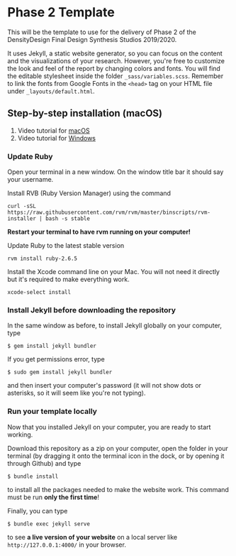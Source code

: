 # Phase 2 Template
This will be the template to use for the delivery of Phase 2 of the DensityDesign Final Design Synthesis Studios 2019/2020.

It uses Jekyll, a static website generator, so you can focus on the content and the visualizations of your research. However, you're free to customize the look and feel of the report by changing colors and fonts. You will find the editable stylesheet inside the folder `_sass/variables.scss`. Remember to link the fonts from Google Fonts in the `<head>` tag on your HTML file under `_layouts/default.html`.

## Step-by-step installation (macOS)
1. Video tutorial for [macOS](https://www.youtube.com/watch?v=WhrU9m82Wm8&list=PLLAZ4kZ9dFpOPV5C5Ay0pHaa0RJFhcmcB&index=2)
1. Video tutorial for [Windows](https://www.youtube.com/watch?v=LfP7Y9Ja6Qc&list=PLLAZ4kZ9dFpOPV5C5Ay0pHaa0RJFhcmcB&index=3)

### Update Ruby
Open your terminal in a new window. On the window title bar it should say your username.

Install RVB (Ruby Version Manager) using the command
```
curl -sSL https://raw.githubusercontent.com/rvm/rvm/master/binscripts/rvm-installer | bash -s stable
```
**Restart your terminal to have rvm running on your computer!**

Update Ruby to the latest stable version

```
rvm install ruby-2.6.5
```

Install the Xcode command line on your Mac. You will not need it directly but it's required to make everything work.

```
xcode-select install
```
### Install Jekyll before downloading the repository
In the same window as before, to install Jekyll globally on your computer, type

```
$ gem install jekyll bundler
```

If you get permissions error, type

```
$ sudo gem install jekyll bundler
```

and then insert your computer's password (it will not show dots or asterisks, so it will seem like you're not typing).

### Run your template locally
Now that you installed Jekyll on your computer, you are ready to start working.

Download this repository as a zip on your computer, open the folder in your terminal (by dragging it onto the terminal icon in the dock, or by opening it through Github) and type

```
$ bundle install
```

to install all the packages needed to make the website work. This command must be run **only the first time**!

Finally, you can type

```
$ bundle exec jekyll serve
```

to see **a live version of your website** on a local server like `http://127.0.0.1:4000/` in your browser.
